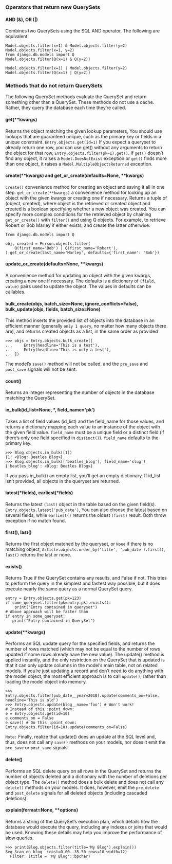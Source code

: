 ### Operators that return new QuerySets
#### AND (&), OR (|)
Combines two QuerySets using the SQL AND operator, The following are equivalent:
```shell
Model.objects.filter(x=1) & Model.objects.filter(y=2)
Model.objects.filter(x=1, y=2)
from django.db.models import Q
Model.objects.filter(Q(x=1) & Q(y=2))

Model.objects.filter(x=1) | Model.objects.filter(y=2)
Model.objects.filter(Q(x=1) | Q(y=2))

```
### Methods that do not return QuerySets
The following QuerySet methods evaluate the QuerySet and return something other than a QuerySet. These methods do not use a cache.
Rather, they query the database each time they’re called.
#### get(**kwargs)
Returns the object matching the given lookup parameters, You should use lookups that are guaranteed unique, such as the primary key 
or fields in a unique constraint. `Entry.objects.get(id=1)`
If you expect a queryset to already return one row, you can use get() without any arguments to return the object for that row,
`Entry.objects.filter(pk=1).get()`. 
If `get()` doesn’t find any object, it raises a `Model.DoesNotExist` exception or `get()` finds more than one object, 
it raises a `Model.MultipleObjectsReturned` exception.
#### create(**kwargs) and get_or_create(defaults=None, **kwargs)
`create()` convenience method for creating an object and saving it all in one step. `get_or_create(**kwargs)` a convenience method 
for looking up an object with the given kwargs or creating one if necessary.
Returns a tuple of (object, created), where object is the retrieved or created object and created is a boolean specifying 
whether a new object was created.
You can specify more complex conditions for the retrieved object by chaining `get_or_create()` with `filter()` and using Q objects. 
For example, to retrieve Robert or Bob Marley if either exists, and create the latter otherwise:
```shell
from django.db.models import Q

obj, created = Person.objects.filter(
    Q(first_name='Bob') | Q(first_name='Robert'),
).get_or_create(last_name='Marley', defaults={'first_name': 'Bob'})
```
#### update_or_create(defaults=None, **kwargs)
A convenience method for updating an object with the given kwargs, creating a new one if necessary. The defaults is a dictionary 
of `(field, value)` pairs used to update the object. The values in defaults can be callables.
#### bulk_create(objs, batch_size=None, ignore_conflicts=False), bulk_update(objs, fields, batch_size=None)
This method inserts the provided list of objects into the database in an efficient manner (generally `only 1 query`, 
no matter how many objects there are), and returns created objects as a list, in the same order as provided
```shell
>>> objs = Entry.objects.bulk_create([
...     Entry(headline='This is a test'),
...     Entry(headline='This is only a test'),
... ])
```
The model’s `save()` method will not be called, and the `pre_save` and `post_save` signals will not be sent.
#### count()
Returns an integer representing the number of objects in the database matching the QuerySet.

#### in_bulk(id_list=None, *, field_name='pk')
Takes a list of field values (id_list) and the field_name for those values, and returns a dictionary mapping each value to an 
instance of the object with the given field value. `field_name` must be a unique field or a distinct field (if there’s only one 
field specified in `distinct()`). `field_name` defaults to the primary key.
```shell
>>> Blog.objects.in_bulk([1])
{1: <Blog: Beatles Blog>}
>>> Blog.objects.in_bulk(['beatles_blog'], field_name='slug')
{'beatles_blog': <Blog: Beatles Blog>}
```
If you pass in_bulk() an empty list, you’ll get an empty dictionary. If id_list isn’t provided, all objects in the queryset are returned.

#### latest(*fields), earliest(*fields)
Returns the latest `(last)` object in the table based on the given field(s). `Entry.objects.latest('pub_date')`, You can also choose the 
latest based on several fields, while `earliest()` returns the oldest `(first)` result. Both throw exception if no match found.

#### first(), last()
Returns the first object matched by the queryset, or `None` if there is no matching object, 
`Article.objects.order_by('title', 'pub_date').first()`, `last()` returns the last or none.

#### exists()
Returns True if the QuerySet contains any results, and False if not. This tries to perform the query in the simplest and fastest 
way possible, but it does execute nearly the same query as a normal QuerySet query.
```shell
entry = Entry.objects.get(pk=123)
if some_queryset.filter(pk=entry.pk).exists():
    print("Entry contained in queryset")
# Above approach will be faster than 
if entry in some_queryset:
   print("Entry contained in QuerySet")    
```

#### update(**kwargs)
Performs an SQL update query for the specified fields, and returns the number of rows matched (which may not be equal to the number 
of rows updated if some rows already have the new value).
The update() method is applied instantly, and the only restriction on the QuerySet that is updated is that it can only update columns 
in the model’s main table, not on related models.
If you’re just updating a record and don’t need to do anything with the model object, the most efficient approach is to call `update()`, 
rather than loading the model object into memory.
```shell
>>> Entry.objects.filter(pub_date__year=2010).update(comments_on=False, headline='This is old')
>>> Entry.objects.update(blog__name='foo') # Won't work!
# Instead of this :point_down:
e = Entry.objects.get(id=10)
e.comments_on = False
e.save() # Do this :point_down: 
Entry.objects.filter(id=10).update(comments_on=False)

```
`Note:` Finally, realize that update() does an update at the SQL level and, thus, does not call any `save()` methods on your models, 
nor does it emit the `pre_save` or `post_save` signals

#### delete()
Performs an SQL delete query on all rows in the QuerySet and returns the number of objects deleted and a dictionary with the 
number of deletions per object type.
The `delete()` method does a bulk delete and does not call any `delete()` methods on your models. It does, however, emit the 
`pre_delete` and `post_delete` signals for all deleted objects (including cascaded deletions).

#### explain(format=None, **options)
Returns a string of the QuerySet’s execution plan, which details how the database would execute the query, including any indexes 
or joins that would be used. Knowing these details may help you improve the performance of slow queries.
```shell
>>> print(Blog.objects.filter(title='My Blog').explain())
Seq Scan on blog  (cost=0.00..35.50 rows=10 width=12)
  Filter: (title = 'My Blog'::bpchar)
```